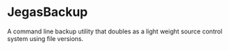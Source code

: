 # JegasBackup
A command line backup utility that doubles as a light weight source control system using file versions.
